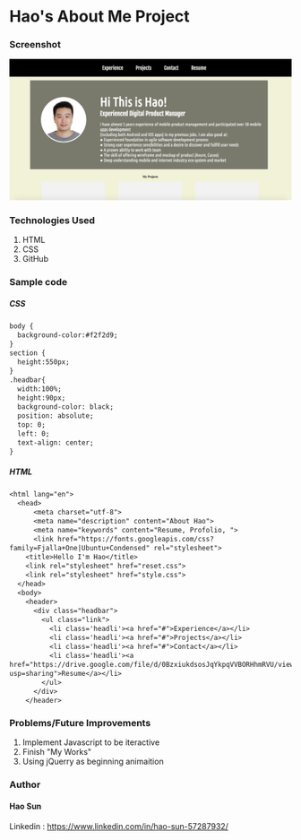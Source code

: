 # Hao's About Me Project

### Screenshot
![Alt text](https://github.com/gumosun/gumosun.github.io/blob/master/images/screen_shot.png)

### Technologies Used
1. HTML
1. CSS
1. GitHub

### Sample code
##### CSS
```
body {
  background-color:#f2f2d9;
}
section {
  height:550px;
}
.headbar{
  width:100%;
  height:90px;
  background-color: black;
  position: absolute;
  top: 0;
  left: 0;
  text-align: center;
}
```
##### HTML
```
<html lang="en">
  <head>
      <meta charset="utf-8">
      <meta name="description" content="About Hao">
      <meta name="keywords" content="Resume, Profolio, ">
      <link href="https://fonts.googleapis.com/css?family=Fjalla+One|Ubuntu+Condensed" rel="stylesheet">
    <title>Hello I'm Hao</title>
    <link rel="stylesheet" href="reset.css">
    <link rel="stylesheet" href="style.css">
  </head>
  <body>
    <header>
      <div class="headbar">
        <ul class="link">
          <li class='headli'><a href="#">Experience</a></li>
          <li class='headli'><a href="#">Projects</a></li>
          <li class='headli'><a href="#">Contact</a></li>
          <li class='headli'><a href="https://drive.google.com/file/d/0BzxiukdsosJqYkpqVVBORHhmRVU/view?usp=sharing">Resume</a></li>
        </ul>
      </div>
    </header>
```
### Problems/Future Improvements
1. Implement Javascript to be iteractive 
1. Finish "My Works"
1. Using jQuerry as beginning animaition 

### Author
#### Hao Sun
Linkedin : https://www.linkedin.com/in/hao-sun-57287932/
